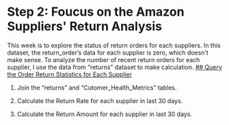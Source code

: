 # Step 2: Foucus on the Amazon Suppliers' Return Analysis
This week is to explore the status of return orders for each suppliers. In this dataset, the return_order’s data for each supplier is zero, which doesn’t make sense. To analyze the number of recent return orders for each supplier, I use the data from “returns” dataset to make calculation.
[## Query the Order Return Statistics for Each Supplier](https://github.com/wz2392/nyu-itp-spring23-payability/blob/main/Sprint%203/customer_health_metrics/30days_return_analysis.sql)
1. Join the “returns” and “Cutomer_Health_Metrics” tables. <br>

2. Calculate the Return Rate for each supplier in last 30 days.<br>

3. Calculate the Return Amount for each supplier in last 30 days.<br>

